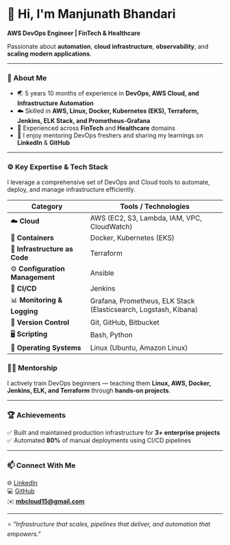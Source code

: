 

<!--
**iammanjubhandari/iammanjubhandari** is a ✨ _special_ ✨ repository because its `README.md` (this file) appears on your GitHub profile.

Here are some ideas to get you started:

- 🔭 I’m currently working on ...
- 🌱 I’m currently learning ...
- 👯 I’m looking to collaborate on ...
- 🤔 I’m looking for help with ...
- 💬 Ask me about ...
- 📫 How to reach me: ...
- 😄 Pronouns: ...
- ⚡ Fun fact: ...
-->


# 👋 Hi, I'm Manjunath Bhandari  
**AWS DevOps Engineer | FinTech & Healthcare**

Passionate about **automation**, **cloud infrastructure**, **observability**, and **scaling modern applications**.

---

### 🧠 About Me  
- 🌏 5 years 10 months of experience in **DevOps, AWS Cloud, and Infrastructure Automation**  
- ☁️ Skilled in **AWS, Linux, Docker, Kubernetes (EKS), Terraform, Jenkins, ELK Stack, and Prometheus-Grafana**  
- 🧩 Experienced across **FinTech** and **Healthcare** domains  
- 💬 I enjoy mentoring DevOps freshers and sharing my learnings on **LinkedIn** & **GitHub**

---

### ⚙️ Key Expertise & Tech Stack

I leverage a comprehensive set of DevOps and Cloud tools to automate, deploy, and manage infrastructure efficiently.

| Category | Tools / Technologies |
|-----------|----------------------|
| ☁️ **Cloud** | AWS (EC2, S3, Lambda, IAM, VPC, CloudWatch) |
| 🐳 **Containers** | Docker, Kubernetes (EKS) |
| 🧱 **Infrastructure as Code** | Terraform |
| ⚙️ **Configuration Management** | Ansible |
| 🚀 **CI/CD** | Jenkins |
| 📊 **Monitoring & Logging** | Grafana, Prometheus, ELK Stack (Elasticsearch, Logstash, Kibana) |
| 🧩 **Version Control** | Git, GitHub, Bitbucket |
| 🖥️ **Scripting** | Bash, Python |
| 🐧 **Operating Systems** | Linux (Ubuntu, Amazon Linux) |



### 🧑‍🏫 Mentorship  
I actively train DevOps beginners — teaching them **Linux, AWS, Docker, Jenkins, ELK, and Terraform** through **hands-on projects**.

---

### 🏆 Achievements  
✅ Built and maintained production infrastructure for **3+ enterprise projects**  
✅ Automated **80%** of manual deployments using CI/CD pipelines  

---

### 📫 Connect With Me  
🌐 [LinkedIn](https://www.linkedin.com/in/manjunathbhandari/)  
💻 [GitHub](https://github.com/iammanjubhandari)  
✉️ **mbcloud15@gmail.com**

---

⭐ _"Infrastructure that scales, pipelines that deliver, and automation that empowers."_  
